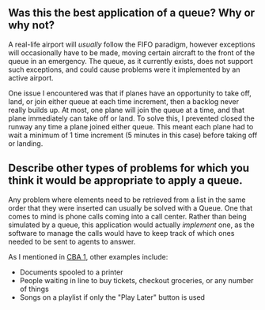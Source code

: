 ## Was this the best application of a queue? Why or why not?

A real-life airport will *usually* follow the FIFO paradigm, however exceptions will occasionally have to be made, moving certain aircraft to the front of the queue in an emergency.  The queue, as it currently exists, does not support such exceptions, and could cause problems were it implemented by an active airport.

One issue I encountered was that if planes have an opportunity to take off, land, or join either queue at each time increment, then a backlog never really builds up.  At most, one plane will join the queue at a time, and that plane immediately can take off or land.  To solve this, I prevented closed the runway any time a plane joined either queue.  This meant each plane had to wait a minimum of 1 time increment (5 minutes in this case) before taking off or landing.  

## Describe other types of problems for which you think it would be appropriate to apply a queue. 

Any problem where elements need to be retrieved from a list in the same order that they were inserted can usually be solved with a Queue.  One that comes to mind is phone calls coming into a call center.  Rather than being simulated by a queue, this application would actually *implement* one, as the software to manage the calls would have to keep track of which ones needed to be sent to agents to answer.

As I mentioned in [CBA 1](https://landmark.instructure.com/courses/3993/assignments/97844/submissions/4514), other examples include:

* Documents spooled to a printer
* People waiting in line to buy tickets, checkout groceries, or any number of things
* Songs on a playlist if only the "Play Later" button is used